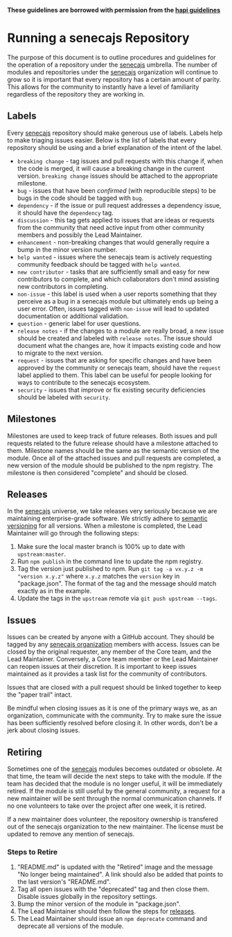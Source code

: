**These guidelines are borrowed with permission from the [hapi guidelines](https://github.com/hapijs/contrib/blob/master/Guidelines.md)** 

# Running a senecajs Repository

The purpose of this document is to outline procedures and guidelines for the operation of a repository under the 
[senecajs](https://github.com/senecajs) umbrella. The number of modules and repositories under the 
[senecajs](https://github.com/senecajs) organization will continue to grow so it is important that every repository 
has a certain amount of parity. This allows for the community to instantly have a level of familiarity regardless 
of the repository they are working in.

## Labels

Every [senecajs](https://github.com/senecajs) repository should make generous use of labels. Labels help to make 
triaging issues easier. Below is the list of labels that every repository should be using and a brief explanation 
of the intent of the label.

- `breaking change` - tag issues and pull requests with this change if, when the code is merged, it will cause a 
breaking change in the current version. `breaking change` issues should be attached to the appropriate milestone.
- `bug` - issues that have been *confirmed* (with reproducible steps) to be bugs in the code should be tagged with `bug`.
- `dependency` - if the issue or pull request addresses a dependency issue, it should have the `dependency` tag. 
- `discussion` - this tag gets applied to issues that are ideas or requests from the community that need active 
input from other community members and possibly the Lead Maintainer.
- `enhancement` - non-breaking changes that would generally require a bump in the minor version number.
- `help wanted` - issues where the senecajs team is actively requesting community feedback should be tagged with `help wanted`.
- `new contributor` - tasks that are sufficiently small and easy for new contributors to complete, and which collaborators don't mind assisting new contributors in completing.
- `non-issue` - this label is used when a user reports something that they perceive as a bug in a senecajs module but ultimately ends up being a user error. Often, issues tagged with `non-issue` will lead to updated documentation or additional validation.
- `question` - generic label for user questions.
- `release notes` - if the changes to a module are really broad, a new issue should be created and labeled with `release notes`. The issue should document what the changes are, how it impacts existing code and how to migrate to the next version.
- `request` - issues that are asking for specific changes and have been approved by the community or senecajs team, should have the `request` label applied to them. This label can be useful for people looking for ways to contribute to the senecajs ecosystem.
- `security` - issues that improve or fix existing security deficiencies should be labeled with `security`.

## Milestones

Milestones are used to keep track of future releases. Both issues and pull requests related to the future release 
should have a milestone attached to them. Milestone names should be the same as the semantic version of the module. 
Once all of the attached issues and pull requests are completed, a new version of the module should be published to 
the npm registry. The milestone is then considered "complete" and should be closed.

## Releases

In the [senecajs](https://github.com/senecajs) universe, we take releases very seriously because we are maintaining 
enterprise-grade software. We strictly adhere to [semantic versioning](http://semver.org/) for all versions. When a 
milestone is completed, the Lead Maintainer will go through the following steps:

1. Make sure the local master branch is 100% up to date with `upstream:master`.
2. Run `npm publish` in the command line to update the npm registry.
3. Tag the version just published to npm. Run `git tag -a vx.y.z -m "version x.y.z"` where `x.y.z` matches the `version` key in "package.json". 
The format of the tag and the message should match exactly as in the example.
4. Update the tags in the `upstream` remote via `git push upstream --tags`.

## Issues

Issues can be created by anyone with a GitHub account. They should be tagged by any [senecajs organization](https://github.com/orgs/senecajs/people) members with access. 
Issues can be closed by the original requester, any member of the Core team, and the Lead Maintainer. Conversely, a Core team member or the Lead Maintainer can reopen 
issues at their discretion. It is important to keep issues maintained as it provides a task list for the community of contributors.

Issues that are closed with a pull request should be linked together to keep the "paper trail" intact.

Be mindful when closing issues as it is one of the primary ways we, as an organization, communicate with the community. Try to make sure the issue has been sufficiently 
resolved before closing it. In other words, don't be a jerk about closing issues.

## Retiring

Sometimes one of the [senecajs](https://github.com/senecajs) modules becomes outdated or obsolete. At that time, 
the team will decide the next steps to take with the module. If the team has decided that the module is no longer 
useful, it will be immediately retired. If the module is still useful by the general community, a request for a new 
maintainer will be sent through the normal communication channels. If no one volunteers to take over the project 
after one week, it is retired.

If a new maintainer does volunteer, the repository ownership is transfered out of the senecajs organization to the 
new maintainer. The license must be updated to remove any mention of senecajs.

### Steps to Retire
1. "README.md" is updated with the "Retired" image and the message "No longer being maintained". A link should 
also be added that points to the last version's "README.md".
2. Tag all open issues with the "deprecated" tag and then close them. Disable issues globally in the repository settings.
3. Bump the minor version of the module in "package.json".
4. The Lead Maintainer should then follow the steps for [releases](#releases).
5. The Lead Maintainer should issue an `npm deprecate` command and deprecate all versions of the module.
